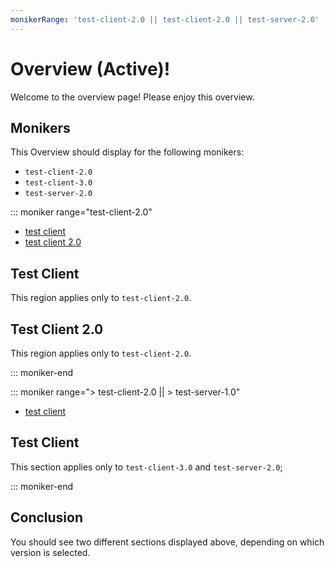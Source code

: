 ```yaml
---
monikerRange: 'test-client-2.0 || test-client-2.0 || test-server-2.0'
---
```


# Overview (Active)!

Welcome to the overview page! Please enjoy this overview.

## Monikers

This Overview should display for the following monikers:

* `test-client-2.0`
* `test-client-3.0`
* `test-server-2.0`

::: moniker range="test-client-2.0"

* [test client](#test-client)
* [test client 2.0](#test-client-20)

## Test Client

This region applies only to `test-client-2.0`.

## Test Client 2.0

This region applies only to `test-client-2.0`.

::: moniker-end

::: moniker range="> test-client-2.0 || > test-server-1.0"

* [test client](#test-client)

## Test Client

This section applies only to `test-client-3.0` and `test-server-2.0`;

::: moniker-end

## Conclusion

You should see two different sections displayed above, depending on which version is selected.
